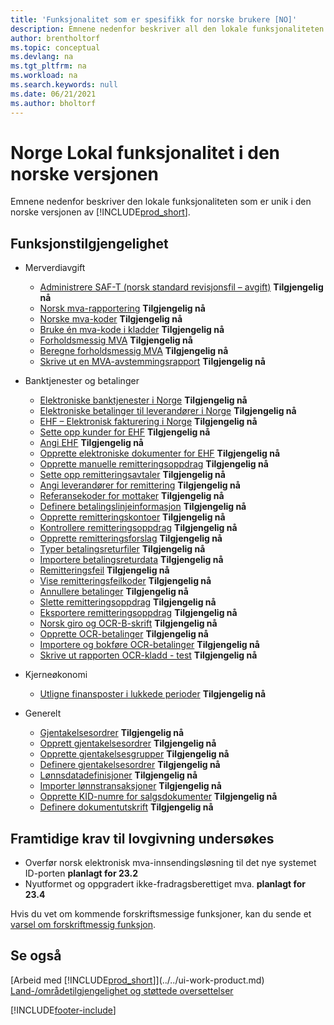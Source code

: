 ```yaml
---
title: 'Funksjonalitet som er spesifikk for norske brukere [NO]'
description: Emnene nedenfor beskriver all den lokale funksjonaliteten i den norske versjonen av Business Central.
author: brentholtorf
ms.topic: conceptual
ms.devlang: na
ms.tgt_pltfrm: na
ms.workload: na
ms.search.keywords: null
ms.date: 06/21/2021
ms.author: bholtorf
---
```

# Norge Lokal funksjonalitet i den norske versjonen

Emnene nedenfor beskriver den lokale funksjonaliteten som er unik i den norske versjonen av [!INCLUDE[prod_short](../../includes/prod_short.md)].  

## Funksjonstilgjengelighet

* Merverdiavgift
    * [Administrere SAF-T (norsk standard revisjonsfil – avgift)](ui-extensions-setup-and-generate-saf-t-files-no.md) **Tilgjengelig nå**
    * [Norsk mva-rapportering](norwegian-vat-reporting.md) **Tilgjengelig nå**
    * [Norske mva-koder](norwegian-vat-codes.md) **Tilgjengelig nå**  
    * [Bruke én mva-kode i kladder](how-to-use-one-vat-code-in-journals.md) **Tilgjengelig nå**
    * [Forholdsmessig MVA](proportional-vat.md) **Tilgjengelig nå**
    * [Beregne forholdsmessig MVA](how-to-calculate-proportional-vat.md) **Tilgjengelig nå**
    * [Skrive ut en MVA-avstemmingsrapport](how-to-print-a-vat-reconciliation-report.md) **Tilgjengelig nå**

* Banktjenester og betalinger
    * [Elektroniske banktjenester i Norge](electronic-banking-in-norway.md) **Tilgjengelig nå**
    * [Elektroniske betalinger til leverandører i Norge](electronic-payments-to-vendors-in-norway.md) **Tilgjengelig nå**
    * [EHF – Elektronisk fakturering i Norge](ehf-electronic-invoicing-in-norway.md) **Tilgjengelig nå**
    * [Sette opp kunder for EHF](how-to-set-up-customers-for-ehf.md) **Tilgjengelig nå**  
    * [Angi EHF](how-to-set-up-ehf.md) **Tilgjengelig nå**
    * [Opprette elektroniske dokumenter for EHF](how-to-create-electronic-documents-for-ehf.md) **Tilgjengelig nå**
    * [Opprette manuelle remitteringsoppdrag](how-to-create-manual-remittance-payments.md) **Tilgjengelig nå**  
    * [Sette opp remitteringsavtaler](how-to-set-up-remittance-agreements.md) **Tilgjengelig nå**  
    * [Angi leverandører for remittering](how-to-set-up-vendors-for-remittance.md) **Tilgjengelig nå**
    * [Referansekoder for mottaker](recipient-reference-codes.md) **Tilgjengelig nå**
    * [Definere betalingslinjeinformasjon](how-to-set-up-payment-line-information.md) **Tilgjengelig nå**  
    * [Opprette remitteringskontoer](how-to-create-remittance-accounts.md) **Tilgjengelig nå**  
    * [Kontrollere remitteringsoppdrag](how-to-test-remittance-payments.md) **Tilgjengelig nå**
    * [Opprette remitteringsforslag](how-to-create-remittance-suggestions.md) **Tilgjengelig nå**
    * [Typer betalingsreturfiler](types-of-payment-returns-files.md) **Tilgjengelig nå**
    * [Importere betalingsreturdata](how-to-import-payment-return-data.md) **Tilgjengelig nå**
    * [Remitteringsfeil](remittance-errors.md) **Tilgjengelig nå**
    * [Vise remitteringsfeilkoder](how-to-view-remittance-error-codes.md) **Tilgjengelig nå**
    * [Annullere betalinger](how-to-cancel-payments.md) **Tilgjengelig nå**  
    * [Slette remitteringsoppdrag](how-to-delete-remittance-payment-orders.md) **Tilgjengelig nå**  
    * [Eksportere remitteringsoppdrag](how-to-export-remittance-payments.md) **Tilgjengelig nå**
    * [Norsk giro og OCR-B-skrift](norwegian-giro-and-ocr-b-font.md) **Tilgjengelig nå**
    * [Opprette OCR-betalinger](how-to-set-up-ocr-payments.md) **Tilgjengelig nå**
    * [Importere og bokføre OCR-betalinger](how-to-import-and-post-ocr-payments.md) **Tilgjengelig nå**
    * [Skrive ut rapporten OCR-kladd - test](how-to-print-the-ocr-journal-test-report.md) **Tilgjengelig nå**  

* Kjerneøkonomi    
    * [Utligne finansposter i lukkede perioder](how-to-apply-general-ledger-entries-in-closed-periods.md) **Tilgjengelig nå**  

* Generelt
    * [Gjentakelsesordrer](recurring-orders.md) **Tilgjengelig nå**  
    * [Opprett gjentakelsesordrer](how-to-create-recurring-orders.md) **Tilgjengelig nå**
    * [Opprette gjentakelsesgrupper](how-to-set-up-recurring-groups.md) **Tilgjengelig nå**  
    * [Definere gjentakelsesordrer](how-to-set-up-recurring-orders.md) **Tilgjengelig nå**
    * [Lønnsdatadefinisjoner](ui-extensions-payroll-data-definitions-no.md) **Tilgjengelig nå**
    * [Importer lønnstransaksjoner](how-to-import-payroll-transactions.md) **Tilgjengelig nå**
    * [Opprette KID-numre for salgsdokumenter](how-to-set-up-kid-numbers-on-sales-documents.md) **Tilgjengelig nå**
    * [Definere dokumentutskrift](how-to-set-up-document-printing.md) **Tilgjengelig nå**

<!--
  [Apply General Ledger Entries in Closed Periods](how-to-apply-general-ledger-entries-in-closed-periods.md)  

  [EHF Electronic Invoicing in Norway](ehf-electronic-invoicing-in-norway.md)  
  [Electronic Banking in Norway](electronic-banking-in-norway.md)  
  [Electronic Payments to Vendors in Norway](electronic-payments-to-vendors-in-norway.md)  
  [Norwegian VAT Reporting](norwegian-vat-reporting.md)  
 [Recurring Orders](recurring-orders.md)  
 -->
 
## Framtidige krav til lovgivning undersøkes 

* Overfør norsk elektronisk mva-innsendingsløsning til det nye systemet ID-porten **planlagt for 23.2** 
* Nyutformet og oppgradert ikke-fradragsberettiget mva. **planlagt for 23.4**   

Hvis du vet om kommende forskriftsmessige funksjoner, kan du sende et [varsel om forskriftmessig funksjon](https://forms.office.com/pages/responsepage.aspx?id=v4j5cvGGr0GRqy180BHbRwkeauYiJKZOpJ0CtKuVmJlURURaMlQ4Rk05UFY4NkVEOTA0MUU5WThXSC4u).


## Se også

[Arbeid med [!INCLUDE[prod_short](../../includes/prod_short.md)]](../../ui-work-product.md)  
[Land-/områdetilgjengelighet og støttede oversettelser](/dynamics365/business-central/dev-itpro/compliance/apptest-countries-and-translations)  


[!INCLUDE[footer-include](../../includes/footer-banner.md)]
